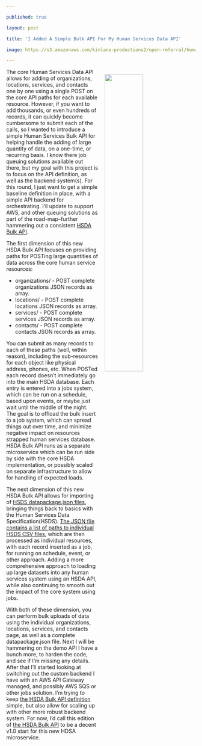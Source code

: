---
published: true
layout: post
title: 'I Added A Simple Bulk API For My Human Services Data API'
image: https://s3.amazonaws.com/kinlane-productions2/open-referral/human-services-data-bulk-api.png
---

<p><img src="https://s3.amazonaws.com/kinlane-productions2/open-referral/human-services-data-bulk-api.png" align="right" width="45%" style="padding: 15px;" />
<p>The core Human Services Data API allows for adding of organizations, locations, services, and contacts one by one using a single POST on the core API paths for each available resource. However, if you want to add thousands, or even hundreds of records, it can quickly become cumbersome to submit each of the calls, so I wanted to introduce a simple Human Services Bulk API for helping handle the adding of large quantity of data, on a one-time, or recurring basis. I know there job queuing solutions available out there, but my goal with this project is to focus on the API definition, as well as the backend system(s). For this round, I just want to get a simple baseline definition in place, with a simple API backend for orchestrating. I’ll update to support AWS, and other queuing solutions as part of the road-map–further hammering out a consistent <a href="http://developer.open.referral.adopta.agency/#HSDA Bulk">HSDA Bulk API</a>.

<p>The first dimension of this new HSDA Bulk API focuses on providing paths for POSTing large quantities of data across the core human service resources:

<ul>
  <li>organizations/ - POST complete organizations JSON records as array.</li>
  <li>locations/ - POST complete locations JSON records as array.</li>
  <li>services/ - POST complete services JSON records as array.</li>
  <li>contacts/ - POST complete contacts JSON records as array.</li>
</ul>

<p>You can submit as many records to each of these paths (well, within reason), including the sub-resources for each object like physical address, phones, etc. When POSTed each record doesn’t immediately go into the main HSDA database. Each entry is entered into a jobs system, which can be run on a schedule, based upon events, or maybe just wait until the middle of the night. The goal is to offload the bulk insert to a job system, which can spread things out over time, and minimize negative impact on resources strapped human services database. HSDA Bulk API runs as a separate microservice which can be run side by side with the core HSDA implementation, or possibly scaled on separate infrastructure to allow for handling of expected loads.

<p>The next dimension of this new HSDA Bulk API allows for importing of <a href="https://openreferral.readthedocs.io/en/latest/hsds/reference/">HSDS datapackage.json files</a>, bringing things back to basics with the Human Services Data Specification(HSDS). <a href="https://s3.amazonaws.com/kinlane-productions2/open-referral/sample-datapackage/datapackage.json">The JSON file contains a list of paths to individual HSDS CSV files</a>, which are then processed as individual resources, with each record inserted as a job, for running on schedule, event, or other approach. Adding a more comprehensive approach to loading up large datasets into any human services system using an HSDA API, while also continuing to smooth out the impact of the core system using jobs.

<p>With both of these dimension, you can perform bulk uploads of data using the individual organizations, locations, services, and contacts page, as well as a complete datapackage.json file. Next I will be hammering on the demo API I have a bunch more, to harden the code, and see if I’m missing any details. After that I’ll started looking at switching out the custom backend I have with an AWS API Gateway managed, and possibly AWS SQS or other jobs solution. I’m trying to keep <a href="https://github.com/human-services/portal/blob/master/_data/api-commons/openapi-hsda-bulk.yaml">the HSDA Bulk API definition</a> simple, but also allow for scaling up with other more robust backend system. For now, I’d call this edition of <a href="http://developer.open.referral.adopta.agency/#HSDA Bulk">the HSDA Bulk API</a> to be a decent v1.0 start for this new HDSA microservice.


